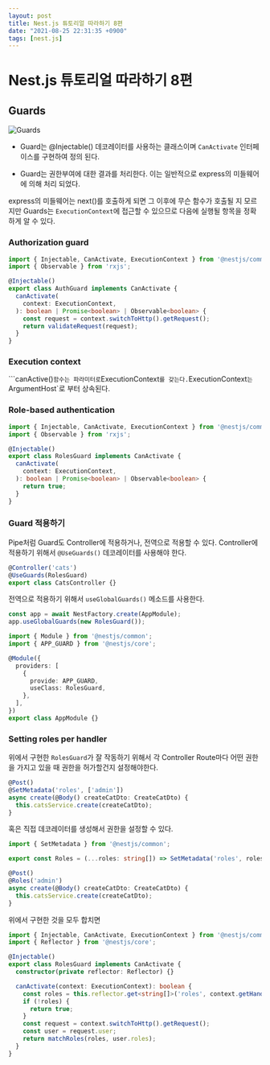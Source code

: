 ```yaml
---
layout: post
title: Nest.js 튜토리얼 따라하기 8편
date: "2021-08-25 22:31:35 +0900"
tags: [nest.js]
---
```


# Nest.js 튜토리얼 따라하기 8편

## Guards

![Guards](https://docs.nestjs.com/assets/Guards_1.png)

* Guard는 @Injectable() 데코레이터를 사용하는 클래스이며 `CanActivate` 인터페이스를 구현하여 정의 된다.

* Guard는 권한부여에 대한 결과를 처리한다. 이는 일반적으로 express의 미들웨어에 의해 처리 되었다.

express의 미들웨어는 next()를 호출하게 되면 그 이후에 무슨 함수가 호출될 지 모르지만 Guards는 `ExecutionContext`에 접근할 수 있으므로 다음에 실행될 항목을 정확하게 알 수 있다.

### Authorization guard

```typescript
import { Injectable, CanActivate, ExecutionContext } from '@nestjs/common';
import { Observable } from 'rxjs';

@Injectable()
export class AuthGuard implements CanActivate {
  canActivate(
    context: ExecutionContext,
  ): boolean | Promise<boolean> | Observable<boolean> {
    const request = context.switchToHttp().getRequest();
    return validateRequest(request);
  }
}
```

### Execution context

```canActive()` 함수는 파라미터로 `ExecutionContext` 를 갖는다. `ExecutionContext`는 `ArgumentHost`로 부터 상속된다. 

### Role-based authentication

```typescript
import { Injectable, CanActivate, ExecutionContext } from '@nestjs/common';
import { Observable } from 'rxjs';

@Injectable()
export class RolesGuard implements CanActivate {
  canActivate(
    context: ExecutionContext,
  ): boolean | Promise<boolean> | Observable<boolean> {
    return true;
  }
}
```

### Guard 적용하기

Pipe처럼 Guard도 Controller에 적용하거나, 전역으로 적용할 수 있다. Controller에 적용하기 위해서 `@UseGuards()` 데코레이터를 사용해야 한다.

```typescript
@Controller('cats')
@UseGuards(RolesGuard)
export class CatsController {}
```

전역으로 적용하기 위해서 `useGlobalGuards()` 메소드를 사용한다.
```typescript
const app = await NestFactory.create(AppModule);
app.useGlobalGuards(new RolesGuard());
```

```typeScript
import { Module } from '@nestjs/common';
import { APP_GUARD } from '@nestjs/core';

@Module({
  providers: [
    {
      provide: APP_GUARD,
      useClass: RolesGuard,
    },
  ],
})
export class AppModule {}
```

### Setting roles per handler

위에서 구현한 `RolesGuard`가 잘 작동하기 위해서 각 Controller Route마다 어떤 권한을 가지고 있을 때 권한을 허가할건지 설정해야한다. 
```typeScript
@Post()
@SetMetadata('roles', ['admin'])
async create(@Body() createCatDto: CreateCatDto) {
  this.catsService.create(createCatDto);
}
```

혹은 직접 데코레이터를 생성해서 권한을 설정할 수 있다.
```typescript
import { SetMetadata } from '@nestjs/common';

export const Roles = (...roles: string[]) => SetMetadata('roles', roles);
```

```typeScript
@Post()
@Roles('admin')
async create(@Body() createCatDto: CreateCatDto) {
  this.catsService.create(createCatDto);
}
```

위에서 구현한 것을 모두 합치면
```typescript
import { Injectable, CanActivate, ExecutionContext } from '@nestjs/common';
import { Reflector } from '@nestjs/core';

@Injectable()
export class RolesGuard implements CanActivate {
  constructor(private reflector: Reflector) {}

  canActivate(context: ExecutionContext): boolean {
    const roles = this.reflector.get<string[]>('roles', context.getHandler());
    if (!roles) {
      return true;
    }
    const request = context.switchToHttp().getRequest();
    const user = request.user;
    return matchRoles(roles, user.roles);
  }
}
```



